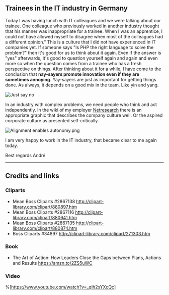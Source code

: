 ## Trainees in the IT industry in Germany

Today I was having lunch with IT colleagues and we were talking about our trainee. One colleague who previously worked in another industry thought that his manner was inappropriate for a trainee. When I was an apprentice, I could not have allowed myself to disagree when most of the colleagues had a different opinion." This is a culture that I did not have experienced in IT companies yet.
If someone says "Is PHP the right language to solve the problem?" then it's good for us to think about it again. Even if the answer is "yes" afterwards, it's good to question yourself again and again and even more so when the question comes from a trainee who has a fresh perspective on things.
After thinking about it for a while, I have come to the conclusion that **nay-sayers promote innovation even if they are sometimes annoying**. Yay-sayers are just as important for getting things done. As always, it depends on a good mix in the team. Like yin and yang.

![Just say no](https://i.giphy.com/media/Drm4jtLn5SWwFaimGV/giphy.webp)

In an industry with complex problems, we need people who think and act independently. In the wiki of my employer  [Netresearch](https://netresearch.de)  there is an appropriate graphic that describes the company culture well. Or the aspired corporate culture as presented self-critically.

![Alignment enables autonomy.png](https://cdn.hashnode.com/res/hashnode/image/upload/v1635883368490/H8lBdKCA4.png)

I am very happy to work in the IT industry, that became clear to me again today.

Best regards
André

---

## Credits and links

### Cliparts

* Mean Boss Cliparts #2867138 http://clipart-library.com/clipart/880897.htm
* Mean Boss Cliparts #2867116 http://clipart-library.com/clipart/880641.htm
* Mean Boss Cliparts #2867135 http://clipart-library.com/clipart/880874.htm
* Boss Cliparts #34897 http://clipart-library.com/clipart/271303.htm

### Book

* The Art of Action: How Leaders Close the Gaps between Plans, Actions and Results https://amzn.to/2ZS5uWC

### Video

%[https://www.youtube.com/watch?v=_qIh2sYXcQc]